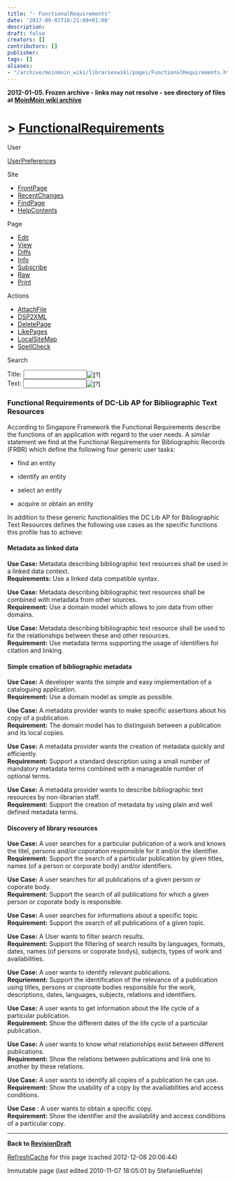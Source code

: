 ```yaml
---
title: "- FunctionalRequirements"
date: '2017-09-01T16:21:09+01:00'
description: 
draft: false
creators: []
contributors: []
publisher: 
tags: []
aliases:
- "/archive/moinmoin_wiki/librarieswiki/pages/FunctionalRequirements.html"
---
```


**2012-01-05. Frozen archive - links may not resolve - see directory of files at [MoinMoin wiki archive](/moinmoin-wiki-archive/)**

# > [FunctionalRequirements](http://dublincore.org/librarieswiki/FunctionalRequirements?action=fullsearch&value=FunctionalRequirements&literal=1&case=1&context=40 "Click here to do a full-text search for this title")

User

 [UserPreferences](http://dublincore.org/librarieswiki/UserPreferences)
  

Site

- [FrontPage](http://dublincore.org/librarieswiki/FrontPage)
- [RecentChanges](http://dublincore.org/librarieswiki/RecentChanges)
- [FindPage](http://dublincore.org/librarieswiki/FindPage)
- [HelpContents](http://dublincore.org/librarieswiki/HelpContents)

Page

- [Edit](http://dublincore.org/librarieswiki/FunctionalRequirements?action=edit "Edit")
- [View](http://dublincore.org/librarieswiki/FunctionalRequirements "View")
- [Diffs](http://dublincore.org/librarieswiki/FunctionalRequirements?action=diff "Diffs")
- [Info](http://dublincore.org/librarieswiki/FunctionalRequirements?action=info "Info")
- [Subscribe](http://dublincore.org/librarieswiki/FunctionalRequirements?action=subscribe "Subscribe")
- [Raw](http://dublincore.org/librarieswiki/FunctionalRequirements?action=raw "Raw")
- [Print](http://dublincore.org/librarieswiki/FunctionalRequirements?action=print "Print")

Actions

- [AttachFile](http://dublincore.org/librarieswiki/FunctionalRequirements?action=AttachFile)
- [DSP2XML](http://dublincore.org/librarieswiki/FunctionalRequirements?action=DSP2XML)
- [DeletePage](http://dublincore.org/librarieswiki/FunctionalRequirements?action=DeletePage)
- [LikePages](http://dublincore.org/librarieswiki/FunctionalRequirements?action=LikePages)
- [LocalSiteMap](http://dublincore.org/librarieswiki/FunctionalRequirements?action=LocalSiteMap)
- [SpellCheck](http://dublincore.org/librarieswiki/FunctionalRequirements?action=SpellCheck)

Search

<form method="POST" action="/librarieswiki/FunctionalRequirements">
<p>
<input name="action" value="inlinesearch" type="hidden">
<input name="context" value="40" type="hidden">
Title: <input name="text_title" size="15" maxlength="50" type="text"><input src="FunctionalRequirements_files/moin-search.png" name="button_title" alt="[?]" type="image"><br>Text: <input name="text_full" size="15" maxlength="50" type="text"><input src="FunctionalRequirements_files/moin-search.png" name="button_full" alt="[?]" type="image">
</p>
</form>

### Functional Requirements of DC-Lib AP for Bibliographic Text Resources

According to Singapore Framework the Functional Requirements describe the functions of an application with regard to the user needs. A similar statement we find at the Functional Requirements for Bibliographic Records (FRBR) which define the following four generic user tasks:

- find an entity

- identify an entity

- select an entity

- acquire or obtain an entity

In addition to these generic functionalities the DC Lib AP for Bibliographic Text Resources defines the following use cases as the specific functions this profile has to achieve:

#### Metadata as linked data

**Use Case:** Metadata describing bibliographic text resources shall be used in a linked data context.  
**Requirements:** Use a linked data compatible syntax. 

**Use Case:** Metadata describing bibliographic text resources shall be combined with metadata from other sources.  
**Requirement:** Use a domain model which allows to join data from other domains.

**Use Case:** Metadata describing bibliographic text resource shall be used to fix the relationships between these and other resources.  
**Requirement:** Use metadata terms supporting the usage of identifiers for citation and linking.

#### Simple creation of bibliographic metadata

**Use Case:** A developer wants the simple and easy implementation of a cataloguing application.  
**Requirement:** Use a domain model as simple as possible. 

**Use Case:** A metadata provider wants to make specific assertions about his copy of a publication.  
**Requirement:** The domain model has to distinguish between a publication and its local copies.

**Use Case:** A metadata provider wants the creation of metadata quickly and efficiently.  
**Requirement:** Support a standard description using a small number of mandatory metadata terms combined with a manageable number of optional terms.

**Use Case:** A metadata provider wants to describe bibliographic text resources by non-librarian staff.  
**Requirement:** Support the creation of metadata by using plain and well defined metadata terms.

#### Discovery of library resources

**Use Case:** A user searches for a particular publication of a work and knows the titel, persons and/or coporation responsible for it and/or the identifier.   
**Requirement:** Support the search of a particular publication by given titles, names (of a person or corporate body) and/or identifiers. 

**Use Case:** A user searches for all publications of a given person or coporate body.  
**Requirement:** Support the search of all publications for which a given person or coporate body is responsible.

**Use Case:** A user searches for informations about a specific topic.  
**Requirement:** Support the search of all publications of a given topic.

**Use Case:** A User wants to filter search results.  
**Requirement:** Support the filtering of search results by languages, formats, dates, names (of persons or coporate bodys), subjects, types of work and availabilities.

**Use Case:** A user wants to identify relevant publications.  
**Requriement:** Support the identification of the relevance of a publication using titles, persons or coproate bodies responsible for the work, descriptions, dates, languages, subjects, relations and identifiers.

**Use Case:** A user wants to get information about the life cycle of a particular publication.  
**Requirement:** Show the different dates of the life cycle of a particular publication.

**Use Case:** A user wants to know what relationships exist between different publications.  
**Requirement:** Show the relations between publications and link one to another by these relations.

**Use Case:** A user wants to identify all copies of a publication he can use.  
**Requirement:** Show the usability of a copy by the availiabilities and access conditions.

**Use Case** : A user wants to obtain a specific copy.   
**Requirement:** Show the identifier and the availability and access conditions of a particular copy.

* * *
**Back to [RevisionDraft](http://dublincore.org/librarieswiki/RevisionDraft)** 

 [RefreshCache](http://dublincore.org/librarieswiki/FunctionalRequirements?action=refresh&arena=Page.py&key=FunctionalRequirements.text_html) for this page (cached 2012-12-08 20:06:44)  

Immutable page (last edited 2010-11-07 18:05:01 by StefanieRuehle)

